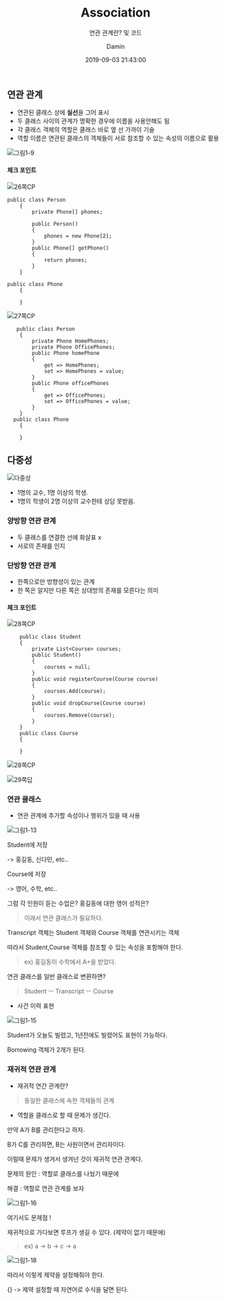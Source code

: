 ﻿---
layout:     post
title:      "Association"
subtitle:   "연관 관계란? 및 코드"
date:       2019-09-03 21:43:00
author:     "Damin"
header-img: "img/tag-bg.jpg"
header-mask: 0.3
catalog:    true
categories: Software_Engineering
tags:
  - Software_Engineering
---

## 연관 관계

- 연관된 클래스 상에 **실선**을 그어 표시
- 두 클래스 사이의 관계가 명확한 경우에 이름을 사용안해도 됨
- 각 클래스 객체의 역할은 클래스 바로 옆 선 가까이 기술
- 역할 이름은 연관된 클래스의 객체들이 서로 참조할 수 있는 속성의 이름으로 활용

![그림1-9](/img/in-post/Software/그림1-9.PNG)</br>

#### 체크 포인트

![26쪽CP](/img/in-post/Software/26쪽CP.PNG)</br>

~~~
public class Person
    {
        private Phone[] phones;
        
        public Person()
        {
            phones = new Phone[2];
        }
        public Phone[] getPhone()
        {
            return phones;
        }
    }
    
public class Phone
    {

    }
~~~

![27쪽CP](/img/in-post/Software/27쪽CP.PNG)</br>

~~~
   public class Person
    {
        private Phone HomePhones;
        private Phone OfficePhones;
        public Phone homePhone
        {
            get => HomePhones;
            set => HomePhones = value;
        }
        public Phone officePhones
        {
            get => OfficePhones;
            set => OfficePhones = value;
        }
    }
  public class Phone
    {

    }
~~~

## 다중성

![다중성](/img/in-post/Software/다중성.PNG)</br>

- 1명의 교수, 1명 이상의 학생.
- 1명의 학생이 2명 이상의 교수한테 상담 못받음.

### 양방향 연관 관계

- 두 클래스를 연결한 선에 화살표 x
- 서로의 존재를 인지

### 단방향 연관 관계

- 한쪽으로만 방향성이 있는 관계
- 한 쪽은 알지만 다른 쪽은 상대방의 존재를 모른다는 의미

#### 체크 포인트

![28쪽CP](/img/in-post/Software/28쪽CP.PNG)</br>

~~~
    public class Student
    {
        private List<Course> courses;
        public Student()
        {
            courses = null;
        }
        public void registerCourse(Course course)
        {
            courses.Add(course);
        }
        public void dropCourse(Course course)
        {
            courses.Remove(course);
        }
    }
    public class Course
    {
        
    }
~~~

![28쪽CP](/img/in-post/Software/28쪽CP.PNG)</br>

![29쪽답](/img/in-post/Software/29쪽답.PNG)</br>

### 연관 클래스

- 연관 관계에 추가할 속성이나 행위가 있을 때 사용

![그림1-13](/img/in-post/Software/그림1-13.PNG)</br>

Student에 저장

-> 홍길동, 신다민, etc..

Course에 저장

-> 영어, 수학, etc..

그럼 각 인원이 듣는 수업은? 홍길동에 대한 영어 성적은?

> 이래서 연관 클래스가 필요하다.

Transcript 객체는 Student 객체와 Course 객체를 연관시키는 객체

따라서 Student,Course 객체를 참조할 수 있는 속성을 포함해야 한다.

> ex) 홍길동이 수학에서 A+을 받았다.

연관 클래스를 일반 클래스로 변환하면?

> Student ㅡ Transcript ㅡ Course

- 사건 이력 표현

![그림1-15](/img/in-post/Software/그림1-15.PNG)</br>

Student가 오늘도 빌렸고, 1년전에도 빌렸어도 표현이 가능하다.

Borrowing 객체가 2개가 된다.

### 재귀적 연관 관계

- 재귀적 연간 관계란?

> 동일한 클래스에 속한 객체들의 관계

- 역할을 클래스로 할 때 문제가 생긴다.

만약 A가 B를 관리한다고 하자.

B가 C를 관리하면, B는 사원이면서 관리자이다.

이럴때 문제가 생겨서 생겨넌 것이 재귀적 연관 관계다.

문제의 원인 : 역할로 클래스를 나눴기 때문에

해결 : 역할로 연관 관계를 보자

![그림1-16](/img/in-post/Software/그림1-16.PNG)</br>

여기서도 문제점 !

재귀적으로 가다보면 루프가 생길 수 있다. (제약이 없기 때문에)

> ex) a -> b -> c -> a

![그림1-18](/img/in-post/Software/그림1-18.PNG)</br>

따라서 이렇게 제약을 설정해줘야 한다.

{} -> 제약 설정할 때 자연어로 수식을 달면 된다.





